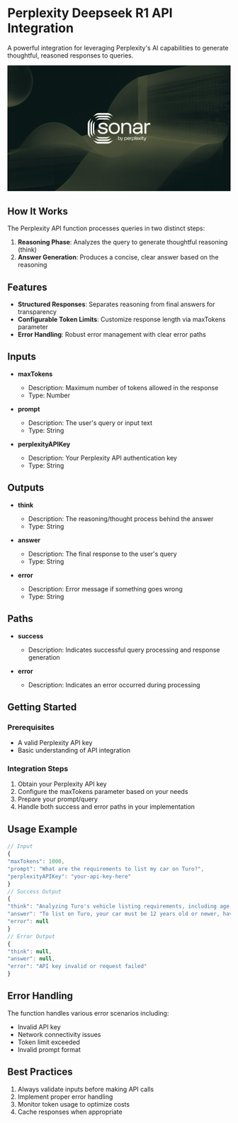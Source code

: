# Perplexity Deepseek R1 API Integration
A powerful integration for leveraging Perplexity's AI capabilities to generate thoughtful, reasoned responses to queries.

![sonar.jpg](images/sonar.jpg)

## How It Works
The Perplexity API function processes queries in two distinct steps:
1. **Reasoning Phase**: Analyzes the query to generate thoughtful reasoning (think)
2. **Answer Generation**: Produces a concise, clear answer based on the reasoning

## Features
- **Structured Responses**: Separates reasoning from final answers for transparency
- **Configurable Token Limits**: Customize response length via maxTokens parameter
- **Error Handling**: Robust error management with clear error paths

## Inputs
- **maxTokens**
  - Description: Maximum number of tokens allowed in the response
  - Type: Number
  
- **prompt**
  - Description: The user's query or input text
  - Type: String
  
- **perplexityAPIKey**
  - Description: Your Perplexity API authentication key
  - Type: String

## Outputs
- **think**
  - Description: The reasoning/thought process behind the answer
  - Type: String
  
- **answer**
  - Description: The final response to the user's query
  - Type: String
  
- **error**
  - Description: Error message if something goes wrong
  - Type: String

## Paths
- **success**
  - Description: Indicates successful query processing and response generation
  
- **error**
  - Description: Indicates an error occurred during processing

## Getting Started
### Prerequisites
- A valid Perplexity API key
- Basic understanding of API integration

### Integration Steps
1. Obtain your Perplexity API key
2. Configure the maxTokens parameter based on your needs
3. Prepare your prompt/query
4. Handle both success and error paths in your implementation

## Usage Example

```javascript
// Input
{
"maxTokens": 1000,
"prompt": "What are the requirements to list my car on Turo?",
"perplexityAPIKey": "your-api-key-here"
}
// Success Output
{
"think": "Analyzing Turo's vehicle listing requirements, including age, condition, and registration standards...",
"answer": "To list on Turo, your car must be 12 years old or newer, have less than 130,000 miles, and have a clean title. You'll need valid registration, insurance, and to pass Turo's vehicle inspection standards. Certain luxury or specialty vehicles may have different age requirements.",
"error": null
}
// Error Output
{
"think": null,
"answer": null,
"error": "API key invalid or request failed"
}
```

## Error Handling
The function handles various error scenarios including:
- Invalid API key
- Network connectivity issues
- Token limit exceeded
- Invalid prompt format

## Best Practices
1. Always validate inputs before making API calls
2. Implement proper error handling
3. Monitor token usage to optimize costs
4. Cache responses when appropriate